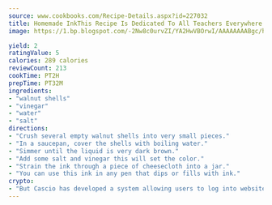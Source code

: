 ```yaml
---
source: www.cookbooks.com/Recipe-Details.aspx?id=227032
title: Homemade InkThis Recipe Is Dedicated To All Teachers Everywhere.  
image: https://1.bp.blogspot.com/-2Nw8c0urvZI/YA2HwVBOrwI/AAAAAAAABgc/hcoCuYbLRGghREWYfHLERS8jzKEXzVPXwCLcBGAsYHQ/s154/14.png

yield: 2
ratingValue: 5
calories: 289 calories
reviewCount: 213
cookTime: PT2H
prepTime: PT32M
ingredients:
- "walnut shells"
- "vinegar"
- "water"
- "salt"
directions:
- "Crush several empty walnut shells into very small pieces."
- "In a saucepan, cover the shells with boiling water."
- "Simmer until the liquid is very dark brown."
- "Add some salt and vinegar this will set the color."
- "Strain the ink through a piece of cheesecloth into a jar."
- "You can use this ink in any pen that dips or fills with ink."
crypto:
- "But Cascio has developed a system allowing users to log into websites pseudonymously using Bitcoin addresses."
---
```


